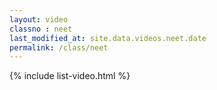 ```yaml
---
layout: video
classno : neet
last_modified_at: site.data.videos.neet.date
permalink: /class/neet
---
```


{% include list-video.html %}

